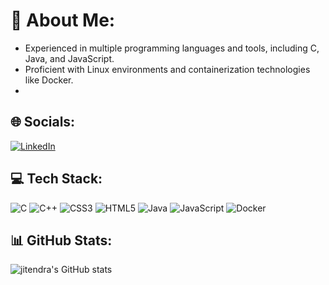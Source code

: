 # 💫 About Me:
- Experienced in multiple programming languages and tools, including C, Java, and JavaScript.
- Proficient with Linux environments and containerization technologies like Docker.
- 

## 🌐 Socials:
[![LinkedIn](https://img.shields.io/badge/LinkedIn-blue?style=flat-square&logo=linkedin)](https://www.linkedin.com/feed/)

## 💻 Tech Stack:
![C](https://img.shields.io/badge/C-%2300599C.svg?style=flat-square&logo=c&logoColor=white)
![C++](https://img.shields.io/badge/C++-%2300599C.svg?style=flat-square&logo=c%2B%2B&logoColor=white)
![CSS3](https://img.shields.io/badge/CSS3-%231572B6.svg?style=flat-square&logo=css3&logoColor=white)
![HTML5](https://img.shields.io/badge/HTML5-%23E34F26.svg?style=flat-square&logo=html5&logoColor=white)
![Java](https://img.shields.io/badge/Java-%23ED8B00.svg?style=flat-square&logo=java&logoColor=white)
![JavaScript](https://img.shields.io/badge/JavaScript-%23F7DF1E.svg?style=flat-square&logo=javascript&logoColor=black)
![Docker](https://img.shields.io/badge/Docker-%230db7ed.svg?style=flat-square&logo=docker&logoColor=white)

## 📊 GitHub Stats:
![jitendra's GitHub stats](https://github-readme-stats.vercel.app/api?username=jitu7033&show_icons=true&theme=dark)
